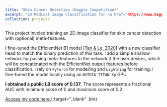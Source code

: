 ```yaml
---
title: "Skin Cancer Detection (Kaggle Competition)"
excerpt: "2D Medical Image Classification for <a href="https://www.kaggle.com/competitions/isic-2024-challenge/overview">Kaggle ISIC 2024 Competition</a>"
collection: projects
---
```


This project involed training an 2D image classifier for skin cancer detection with (optional) meta-features.

I fine-tuned the EfficientNet B1 model [[Tan \& Le, 2020](https://arxiv.org/abs/1905.11946)] with a new classifier head to match the binary prediction of this task. I add a simple shallow network for passing meta-features to the network if the user desires, which will be concatenated with the EfficientNet output features before classification. I rely on `PyTorch` for modelling and `Lightning` for training. I fine-tuned the model locally using an `NVIDIA TITAN Xp` GPU.

**I obtained a public LB score of 0.137**. The score represents a fractional AUC with minimum score of 0 and maximum score of 0.2.

[Access my code here.](https://github.com/anthonyprinaldi/ISIC2024Kaggle){:target="\_blank" .btn}
